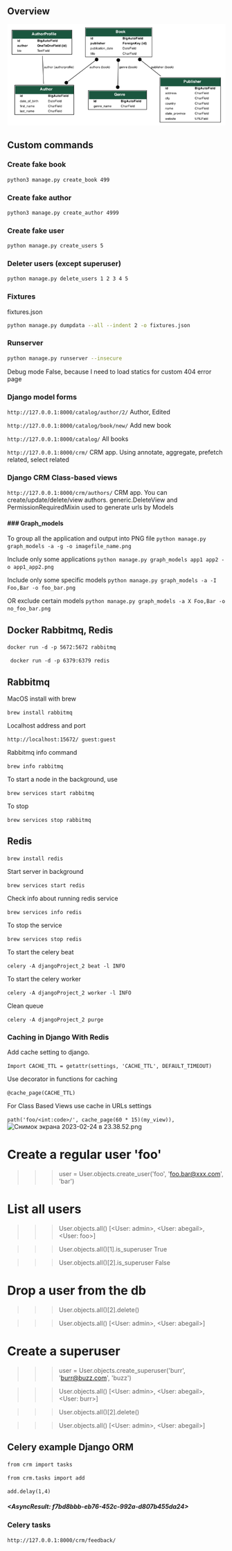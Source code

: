 ## Overview

![](https://github.com/ls500pymaster/djangoProject_2/blob/master/catalog.png?raw=true)

## Custom commands

### Create fake book

```bash
python3 manage.py create_book 499
```

### Create fake author

```bash
python3 manage.py create_author 4999
```

### Create fake user

```bash
python manage.py create_users 5 
```
### Deleter users (except superuser)

```bash
python manage.py delete_users 1 2 3 4 5
```
### Fixtures

fixtures.json

```bash
python manage.py dumpdata --all --indent 2 -o fixtures.json
```

### Runserver
```bash
python manage.py runserver --insecure
```

Debug mode False, because I need to load statics for custom 404 error page

### Django model forms
` http://127.0.0.1:8000/catalog/author/2/
` Author, Edited

` http://127.0.0.1:8000/catalog/book/new/
` Add new book

` http://127.0.0.1:8000/catalog/
` All books

` http://127.0.0.1:8000/crm/
` CRM app. Using annotate, aggregate, prefetch related, select related

### Django CRM Class-based views
` http://127.0.0.1:8000/crm/authors/
`
CRM app. You can create/update/delete/view authors.
generic.DeleteView and PermissionRequiredMixin used to generate urls by Models


#### ### Graph_models

To group all the application and output into PNG file
`python manage.py graph_models -a -g -o imagefile_name.png
`

Include only some applications
`python manage.py graph_models app1 app2 -o app1_app2.png`

Include only some specific models
`python manage.py graph_models -a -I Foo,Bar -o foo_bar.png`

OR exclude certain models 
`python manage.py graph_models -a X Foo,Bar -o no_foo_bar.png`


## Docker Rabbitmq, Redis

` docker run -d -p 5672:5672 rabbitmq
` 

`  docker run -d -p 6379:6379 redis
` 

## Rabbitmq

MacOS install with brew

` brew install rabbitmq
` 

Localhost address and port

`
http://localhost:15672/
guest:guest
` 

Rabbitmq info command

`
brew info rabbitmq
` 

To start a node in the background, use

`
brew services start rabbitmq
` 

To stop

`
brew services stop rabbitmq
` 

## Redis

` brew install redis
` 

Start server in background

` brew services start redis
` 

Check info about running redis service

` brew services info redis
` 

To stop the service

` brew services stop redis
` 

To start the celery beat

` celery -A djangoProject_2 beat -l INFO
` 

To start the celery worker 

` celery -A djangoProject_2 worker -l INFO
` 

Clean queue

` celery -A djangoProject_2 purge  
` 

### Caching in Django With Redis

Add cache setting to django. 

` Import CACHE_TTL = getattr(settings, 'CACHE_TTL', DEFAULT_TIMEOUT)
` 

Use decorator in functions for caching 

` @cache_page(CACHE_TTL)
` 

For Class Based Views use cache in URLs settings

` path('foo/<int:code>/', cache_page(60 * 15)(my_view)),
` 
![Снимок экрана 2023-02-24 в 23.38.52.png](..%2F..%2F..%2F..%2Fvar%2Ffolders%2F7d%2Ffx442mc51d948z5tzz30hw5h0000gn%2FT%2FTemporaryItems%2FNSIRD_screencaptureui_GrMevL%2F%D0%A1%D0%BD%D0%B8%D0%BC%D0%BE%D0%BA%20%D1%8D%D0%BA%D1%80%D0%B0%D0%BD%D0%B0%202023-02-24%20%D0%B2%2023.38.52.png)

# Create a regular user 'foo'
>>> user = User.objects.create_user('foo', 'foo.bar@xxx.com', 'bar')

# List all users
>>> User.objects.all()
[<User: admin>, <User: abegail>, <User: foo>]

>>> User.objects.all()[1].is_superuser
True

>>> User.objects.all()[2].is_superuser
False

# Drop a user from the db
>>> User.objects.all()[2].delete()

>>> User.objects.all()
[<User: admin>, <User: abegail>]

# Create a superuser
>>> user = User.objects.create_superuser('burr', 'burr@buzz.com', 'buzz')

>>> User.objects.all()
[<User: admin>, <User: abegail>, <User: burr>]

>>> User.objects.all()[2].delete()

>>> User.objects.all()
[<User: admin>, <User: abegail>]


## Celery example Django ORM


` from crm import tasks
` 

` from crm.tasks import add
` 

` add.delay(1,4)
` 

##### <AsyncResult: f7bd8bbb-eb76-452c-992a-d807b455da24>


### Celery tasks

` http://127.0.0.1:8000/crm/feedback/
` 